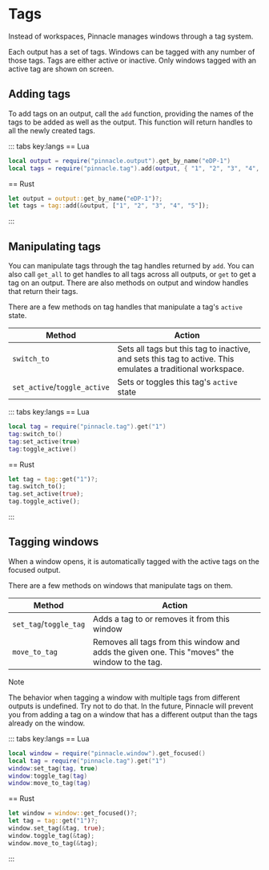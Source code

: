 # Tags

Instead of workspaces, Pinnacle manages windows through a tag system.

Each output has a set of tags. Windows can be tagged with any number of those tags.
Tags are either active or inactive. Only windows tagged with an active tag
are shown on screen.

## Adding tags

To add tags on an output, call the `add` function, providing the names of the tags
to be added as well as the output. This function will return handles to all the
newly created tags.

::: tabs key:langs
== Lua
```lua
local output = require("pinnacle.output").get_by_name("eDP-1")
local tags = require("pinnacle.tag").add(output, { "1", "2", "3", "4", "5" })
```
== Rust
```rust
let output = output::get_by_name("eDP-1")?;
let tags = tag::add(&output, ["1", "2", "3", "4", "5"]);
```
:::

## Manipulating tags

You can manipulate tags through the tag handles returned by `add`. You can also call
`get_all` to get handles to all tags across all outputs, or `get` to get a tag on an output.
There are also methods on output and window handles that return their tags.

There are a few methods on tag handles that manipulate a tag's `active` state.

| Method | Action |
| ------ | ------ |
| `switch_to` | Sets all tags but this tag to inactive, and sets this tag to active. This emulates a traditional workspace. |
| `set_active`/`toggle_active` | Sets or toggles this tag's `active` state |

::: tabs key:langs
== Lua
```lua
local tag = require("pinnacle.tag").get("1")
tag:switch_to()
tag:set_active(true)
tag:toggle_active()
```
== Rust
```rust
let tag = tag::get("1")?;
tag.switch_to();
tag.set_active(true);
tag.toggle_active();
```
:::

## Tagging windows

When a window opens, it is automatically tagged with the active tags on
the focused output.

There are a few methods on windows that manipulate tags on them.

| Method | Action |
| ------ | ------ |
| `set_tag`/`toggle_tag` | Adds a tag to or removes it from this window |
| `move_to_tag` | Removes all tags from this window and adds the given one. This "moves" the window to the tag. |

> [!NOTE]
> The behavior when tagging a window with multiple tags from different outputs is undefined. Try not to do that.
> In the future, Pinnacle will prevent you from adding a tag on a window that has a different output than the tags
> already on the window.

::: tabs key:langs
== Lua
```lua
local window = require("pinnacle.window").get_focused()
local tag = require("pinnacle.tag").get("1")
window:set_tag(tag, true)
window:toggle_tag(tag)
window:move_to_tag(tag)
```
== Rust
```rust
let window = window::get_focused()?;
let tag = tag::get("1")?;
window.set_tag(&tag, true);
window.toggle_tag(&tag);
window.move_to_tag(&tag);
```
:::
